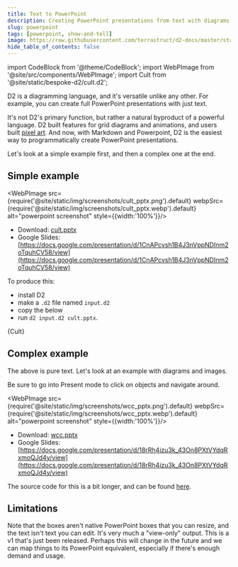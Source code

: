 ```yaml
---
title: Text to PowerPoint
description: Creating PowerPoint presentations from text with diagrams
slug: powerpoint
tags: [powerpoint, show-and-tell]
image: https://raw.githubusercontent.com/terrastruct/d2-docs/master/static/img/screenshots/wcc_pptx.png
hide_table_of_contents: false
---
```

import CodeBlock from '@theme/CodeBlock';
import WebPImage from '@site/src/components/WebPImage';
import Cult from '@site/static/bespoke-d2/cult.d2';

D2 is a diagramming language, and it's versatile unlike any other. For example, you can
create full PowerPoint presentations with just text.

It's not D2's primary function, but rather a natural byproduct of a powerful language. D2
built features for grid diagrams and animations, and users built [pixel
art](https://github.com/terrastruct/d2/issues/1218#issuecomment-1512628007). And now, with
Markdown and Powerpoint, D2 is the easiest way to programmatically create PowerPoint
presentations.

<!-- truncate -->

Let's look at a simple example first, and then a complex one at the end.

## Simple example

<WebPImage src={require('@site/static/img/screenshots/cult_pptx.png').default} webpSrc={require('@site/static/img/screenshots/cult_pptx.webp').default} alt="powerpoint screenshot" style={{width:'100%'}}/>

- Download: [cult.pptx](@site/static/img/generated/cult.pptx)
- Google Slides: [https://docs.google.com/presentation/d/1CnAPcvsh1B4J3nVppNDInm2oTquhCV58/view](https://docs.google.com/presentation/d/1CnAPcvsh1B4J3nVppNDInm2oTquhCV58/view)

To produce this:
- install D2
- make a `.d2` file named `input.d2`
- copy the below
- run `d2 input.d2 cult.pptx`.

<CodeBlock className="language-d2-incomplete">
    {Cult}
</CodeBlock>

## Complex example

The above is pure text. Let's look at an example with diagrams and images.

Be sure to go into Present mode to click on objects and navigate around.

<WebPImage src={require('@site/static/img/screenshots/wcc_pptx.png').default} webpSrc={require('@site/static/img/screenshots/wcc_pptx.webp').default} alt="powerpoint screenshot" style={{width:'100%'}}/>

- Download: [wcc.pptx](@site/static/img/generated/wcc.pptx)
- Google Slides: [https://docs.google.com/presentation/d/18rRh4izu3k_43On8PXtVYdqRxmoQJd4y/view](https://docs.google.com/presentation/d/18rRh4izu3k_43On8PXtVYdqRxmoQJd4y/view)

The source code for this is a bit longer, and can be found [here](https://github.com/terrastruct/d2/blob/master/docs/examples/wcc/wcc.d2).

## Limitations

Note that the boxes aren't native PowerPoint boxes that you can resize, and the text isn't
text you can edit. It's very much a "view-only" output. This is a v1 that's just been
released. Perhaps this will change in the future and we can map things to its PowerPoint
equivalent, especially if there's enough demand and usage.

